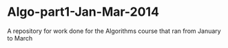 Algo-part1-Jan-Mar-2014
=======================

A repository for work done for the Algorithms course that ran from January to March
